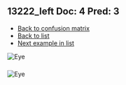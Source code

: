 ## 13222_left Doc: 4 Pred: 3
- [Back to confusion matrix](https://github.com/juliandewit/kaggle_retinopathy/blob/master/matrix.md)
- [Back to list](https://github.com/juliandewit/kaggle_retinopathy/blob/master/lists/43/list.md)
- [Next example in list](https://github.com/juliandewit/kaggle_retinopathy/blob/master/lists/43/13/13588_right.md)

![Eye](https://retinopaty.blob.core.windows.net/size1024/13222_left_4.jpeg)

### 

![Eye]()
